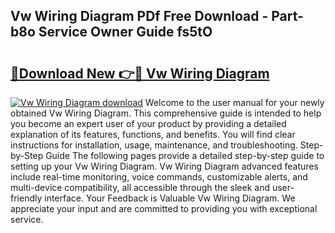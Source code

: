 ## Vw Wiring Diagram PDf Free Download - Part-b8o Service Owner Guide fs5tO

# <h2><a href="http://dfscdu8.blite.top/?on=Vw+Wiring+Diagram">🔗Download New 👉🔴 Vw Wiring Diagram</a></h2>

[![Vw Wiring Diagram download](https://i.imgur.com/lujVjoI.png)](http://dfscdu8.blite.top/?on=Vw+Wiring+Diagram)
Welcome to the user manual for your newly obtained Vw Wiring Diagram. This comprehensive guide is intended to help you become an expert user of your product by providing a detailed explanation of its features, functions, and benefits. You will find clear instructions for installation, usage, maintenance, and troubleshooting. Step-by-Step Guide The following pages provide a detailed step-by-step guide to setting up your Vw Wiring Diagram. Vw Wiring Diagram advanced features include real-time monitoring, voice commands, customizable alerts, and multi-device compatibility, all accessible through the sleek and user-friendly interface. Your Feedback is Valuable Vw Wiring Diagram. We appreciate your input and are committed to providing you with exceptional service.
